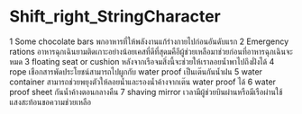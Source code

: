 # Shift_right_StringCharacter
1 Some chocolate bars พกอาหารที่ให้พลังงานแก้ร่างกายไปก่อนอันดับแรก
2 Emergency rations อาหารฉุกเฉินยามติดเกาะอย่างน้อยเคสที่ดีที่สุดมคือีผู้ช่วยเหลือมาช่วยก่อนที่อาหารฉุกเฉินจะหมด
3 floating seat or cushion หลังจากเรือจมสิ่งนี้จะช่วยให้เราลอยน้ำพาไปถึงฝั่งได้
4 rope เชือกสารพัดประโยชน์สามารถไปผูกกับ water proof เป็นเต๊นกันน้ำฝน
5 water container สามารถช่วยพยุงตัวให้ลอยน้ำและรองน้ำค้างจากเต๊น water proof ได้
6 water proof sheet กันน้ำค้างตอนกลางคืน
7 shaving mirror เวลามีผู้ช่วยบินผ่านหรือมีเรือผ่านใช้แสงสะท้อนขอความช่วยเหลือ
